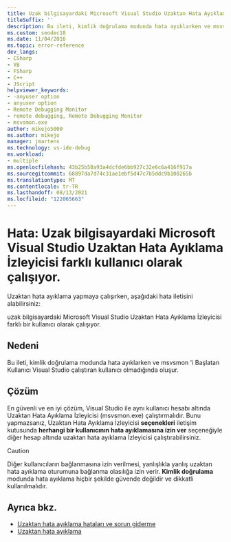 ```yaml
---
title: Uzak bilgisayardaki Microsoft Visual Studio Uzaktan Hata Ayıklama İzleyicisi farklı kullanıcı olarak çalışıyor
titleSuffix: ''
description: Bu ileti, kimlik doğrulama modunda hata ayıklarken ve msvsmon 'i Başlatan Kullanıcı Visual Studio çalıştıran kullanıcı olmadığında oluşur.
ms.custom: seodec18
ms.date: 11/04/2016
ms.topic: error-reference
dev_langs:
- CSharp
- VB
- FSharp
- C++
- JScript
helpviewer_keywords:
- -anyuser option
- anyuser option
- Remote Debugging Monitor
- remote debugging, Remote Debugging Monitor
- msvsmon.exe
author: mikejo5000
ms.author: mikejo
manager: jmartens
ms.technology: vs-ide-debug
ms.workload:
- multiple
ms.openlocfilehash: 43b25b58a93a4dcfde6bb927c32e6c6a416f917a
ms.sourcegitcommit: 68897da7d74c31ae1ebf5d47c7b5ddc9b108265b
ms.translationtype: MT
ms.contentlocale: tr-TR
ms.lasthandoff: 08/13/2021
ms.locfileid: "122065663"
---
```

# <a name="error-the-microsoft-visual-studio-remote-debugging-monitor-on-the-remote-computer-is-running-as-a-different-user"></a>Hata: Uzak bilgisayardaki Microsoft Visual Studio Uzaktan Hata Ayıklama İzleyicisi farklı kullanıcı olarak çalışıyor.
Uzaktan hata ayıklama yapmaya çalışırken, aşağıdaki hata iletisini alabilirsiniz:

 uzak bilgisayardaki Microsoft Visual Studio Uzaktan Hata Ayıklama İzleyicisi farklı bir kullanıcı olarak çalışıyor.

## <a name="cause"></a>Nedeni
 Bu ileti, kimlik doğrulama modunda hata ayıklarken ve msvsmon 'i Başlatan Kullanıcı Visual Studio çalıştıran kullanıcı olmadığında oluşur.

## <a name="solution"></a>Çözüm
 En güvenli ve en iyi çözüm, Visual Studio ile aynı kullanıcı hesabı altında Uzaktan Hata Ayıklama İzleyicisi (msvsmon.exe) çalıştırmalıdır. Bunu yapmazsanız, Uzaktan Hata Ayıklama İzleyicisi **seçenekleri** iletişim kutusunda **herhangi bir kullanıcının hata ayıklamasına izin ver** seçeneğiyle diğer hesap altında uzaktan hata ayıklama İzleyicisi çalıştırabilirsiniz.

> [!CAUTION]
> Diğer kullanıcıların bağlanmasına izin verilmesi, yanlışlıkla yanlış uzaktan hata ayıklama oturumuna bağlanma olasılığa izin verir. **Kimlik doğrulama** modunda hata ayıklama hiçbir şekilde güvende değildir ve dikkatli kullanılmalıdır.

## <a name="see-also"></a>Ayrıca bkz.
- [Uzaktan hata ayıklama hataları ve sorun giderme](../debugger/remote-debugging-errors-and-troubleshooting.md)
- [Uzaktan hata ayıklama](../debugger/remote-debugging.md)
